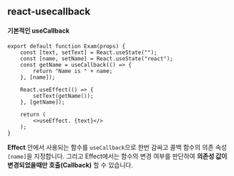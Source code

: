 ## react-usecallback

#### 기본적인 useCallback
```
export default function Exam(props) {
    const [text, setText] = React.useState("");
    const [name, setName] = React.useState("react");
    const getName = useCallback(() => {
        return "Name is " + name;
    }, [name]);
    
    React.useEffect(() => {
        setText(getName());        
    }, [getName]);

    return (
        <>useEffect. {text}</>
    );
}
```

**Effect** 안에서 사용되는 함수를 `useCallback`으로 한번 감싸고 콜백 함수의 의존 속성`[name]`을 지정합니다. 그리고 Effect에서는 함수의 변경 여부를 판단하여 **의존성 값이 변경되었을때만 호출(Callback)** 할 수 있습니다.
